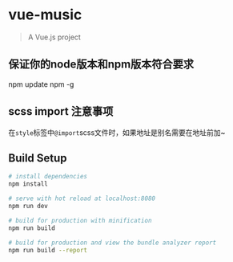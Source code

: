 # vue-music

> A Vue.js project

## 保证你的node版本和npm版本符合要求
npm update npm -g

## scss import 注意事项
在`style`标签中`@import`scss文件时，如果地址是别名需要在地址前加~

## Build Setup

``` bash
# install dependencies
npm install

# serve with hot reload at localhost:8080
npm run dev

# build for production with minification
npm run build

# build for production and view the bundle analyzer report
npm run build --report
```
